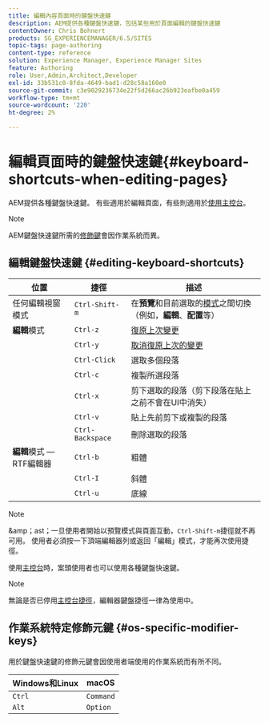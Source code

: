 ```yaml
---
title: 編輯內容頁面時的鍵盤快速鍵
description: AEM提供各種鍵盤快速鍵，包括某些用於頁面編輯的鍵盤快速鍵
contentOwner: Chris Bohnert
products: SG_EXPERIENCEMANAGER/6.5/SITES
topic-tags: page-authoring
content-type: reference
solution: Experience Manager, Experience Manager Sites
feature: Authoring
role: User,Admin,Architect,Developer
exl-id: 33b531c0-8fda-4649-bad1-d28c58a160e0
source-git-commit: c3e9029236734e22f5d266ac26b923eafbe0a459
workflow-type: tm+mt
source-wordcount: '220'
ht-degree: 2%

---
```


# 編輯頁面時的鍵盤快速鍵{#keyboard-shortcuts-when-editing-pages}

AEM提供各種鍵盤快速鍵。 有些適用於編輯頁面，有些則適用於[使用主控台](/help/sites-authoring/keyboard-shortcuts.md)。

>[!NOTE]
>
>AEM鍵盤快速鍵所需的[修飾鍵](/help/sites-authoring/page-authoring-keyboard-shortcuts.md#os-specific-modifier-keys)會因作業系統而異。

## 編輯鍵盤快速鍵 {#editing-keyboard-shortcuts}

| 位置 | 捷徑 | 描述 |
|---|---|---|
| 任何編輯視窗模式 | `Ctrl-Shift-m` | 在&#x200B;**預覽**&#x200B;和目前選取的[模式](/help/sites-authoring/author-environment-tools.md#page-modes)</a>之間切換（例如，**編輯**、**配置**&#x200B;等） |
| **編輯**&#x200B;模式 | `Ctrl-z` | [復原上次變更](/help/sites-authoring/editing-content.md#undoing-and-redoing-page-edits) |
|  | `Ctrl-y` | [取消復原上次的變更](/help/sites-authoring/editing-content.md#undoing-and-redoing-page-edits) |
|  | `Ctrl-Click` | 選取多個段落 |
|  | `Ctrl-c` | 複製所選段落 |
|  | `Ctrl-x` | 剪下選取的段落（剪下段落在貼上之前不會在UI中消失） |
|  | `Ctrl-v` | 貼上先前剪下或複製的段落 |
|  | `Ctrl-Backspace` | 刪除選取的段落 |
| **編輯**&#x200B;模式 — RTF編輯器 | `Ctrl-b` | 粗體 |
|  | `Ctrl-I` | 斜體 |
|  | `Ctrl-u` | 底線 |

>[!NOTE]
>
>&amp;amp；ast；一旦使用者開始以預覽模式與頁面互動，`Ctrl-Shift-m`捷徑就不再可用。 使用者必須按一下頂端編輯器列或返回「編輯」模式，才能再次使用捷徑。

使用[主控台](/help/sites-authoring/keyboard-shortcuts.md)時，案頭使用者也可以使用各種鍵盤快速鍵。

>[!NOTE]
>
無論是否已停用[主控台捷徑](/help/sites-authoring/keyboard-shortcuts.md#deactivating-keyboard-shortcuts)，編輯器鍵盤捷徑一律為使用中。

## 作業系統特定修飾元鍵 {#os-specific-modifier-keys}

用於鍵盤快速鍵的修飾元鍵會因使用者端使用的作業系統而有所不同。

| Windows和Linux | macOS |
|---|---|
| `Ctrl` | `Command` |
| `Alt` | `Option` |
